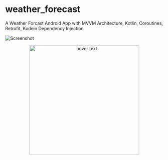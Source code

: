 # weather_forecast
A Weather Forcast Android App with MVVM Architecture, Kotlin, Coroutines, Retrofit, Kodein Dependency Injection

![Screenshot](screenshot/scr.png)
<p align="center">
  <img src="relative/screenshot/scr.png" width="350" title="hover text">
</p>
